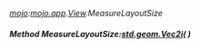 _[mojo](../../modules/mojo/mojo-module.md):[mojo.app](../../modules/mojo/mojo-app.md).[View](../../modules/mojo/mojo-app-view.md).MeasureLayoutSize_
##### Method MeasureLayoutSize:[std.geom.Vec2i](../../modules/std/std-geom-vec2i.md)(  )
